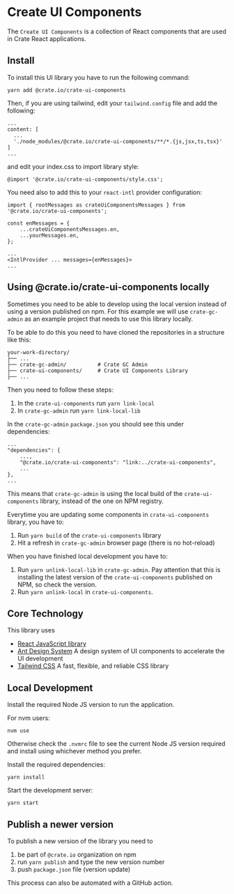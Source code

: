 # Create UI Components

The `Create UI Components` is a collection of React components that are
used in Crate React applications.

## Install

To install this UI library you have to run the following command:

    yarn add @crate.io/crate-ui-components

Then, if you are using tailwind, edit your `tailwind.config` file and
add the following:

    ...
    content: [
      ...
      './node_modules/@crate.io/crate-ui-components/**/*.{js,jsx,ts,tsx}'
    ]
    ...

and edit your index.css to import library style:

    @import '@crate.io/crate-ui-components/style.css';

You need also to add this to your `react-intl` provider configuration:

    import { rootMessages as crateUiComponentsMessages } from '@crate.io/crate-ui-components';

    const enMessages = {
        ...crateUiComponentsMessages.en,
        ...yourMessages.en,
    };

    ...
    <IntlProvider ... messages={enMessages}>
    ...

## Using @crate.io/crate-ui-components locally

Sometimes you need to be able to develop using the local version instead
of using a version published on npm. For this example we will use
`crate-gc-admin` as an example project that needs to use this library
locally.

To be able to do this you need to have cloned the repositories in a
structure like this:

    your-work-directory/
    ├── ...
    ├── crate-gc-admin/          # Crate GC Admin
    ├── crate-ui-components/     # Crate UI Components Library
    ├── ...

Then you need to follow these steps:

1.  In the `crate-ui-components` run `yarn link-local`
2.  In `crate-gc-admin` run `yarn link-local-lib`

In the `crate-gc-admin` `package.json` you should see this under
dependencies:

    ...
    "dependencies": {
        ...,
        "@crate.io/crate-ui-components": "link:../crate-ui-components",
        ...
    },
    ...

This means that `crate-gc-admin` is using the local build of the
`crate-ui-components` library, instead of the one on NPM registry.

Everytime you are updating some components in `crate-ui-components`
library, you have to:

1.  Run `yarn build` of the `crate-ui-components` library
2.  Hit a refresh in `crate-gc-admin` browser page (there is no
    hot-reload)

When you have finished local development you have to:

1.  Run `yarn unlink-local-lib` in `crate-gc-admin`. Pay attention that
    this is installing the latest version of the `crate-ui-components`
    published on NPM, so check the version.
2.  Run `yarn unlink-local` in `crate-ui-components`.

## Core Technology

This library uses

- [React JavaScript library]()
- [Ant Design System]() A design system of UI components to accelerate
  the UI development
- [Tailwind CSS]() A fast, flexible, and reliable CSS library

## Local Development

Install the required Node JS version to run the application.

For nvm users:

    nvm use

Otherwise check the `.nvmrc` file to see the current Node JS version
required and install using whichever method you prefer.

Install the required dependencies:

    yarn install

Start the development server:

    yarn start

## Publish a newer version

To publish a new version of the library you need to

1.  be part of `@crate.io` organization on npm
2.  run `yarn publish` and type the new version number
3.  push `package.json` file (version update)

This process can also be automated with a GitHub action.
